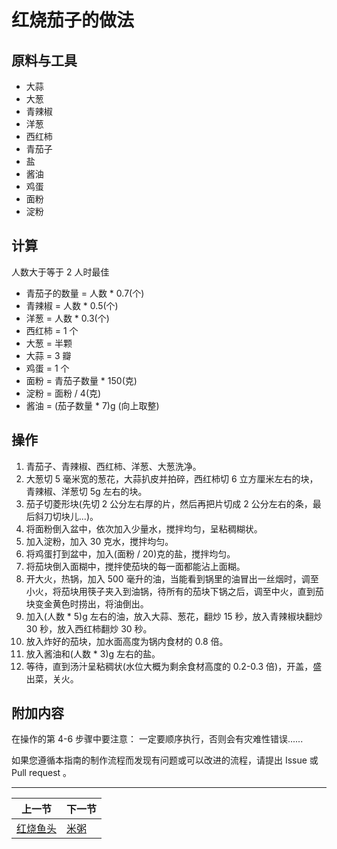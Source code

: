# 红烧茄子的做法

## 原料与工具

- 大蒜
- 大葱
- 青辣椒
- 洋葱
- 西红柿
- 青茄子
- 盐
- 酱油
- 鸡蛋
- 面粉
- 淀粉

## 计算

人数大于等于 2 人时最佳

- 青茄子的数量 = 人数 * 0.7(个)
- 青辣椒 = 人数 * 0.5(个)
- 洋葱 = 人数 * 0.3(个)
- 西红柿 = 1 个
- 大葱 = 半颗
- 大蒜 = 3 瓣
- 鸡蛋 = 1 个
- 面粉 = 青茄子数量 * 150(克)
- 淀粉 = 面粉 / 4(克)
- 酱油 = (茄子数量 * 7)g (向上取整)

## 操作

1. 青茄子、青辣椒、西红柿、洋葱、大葱洗净。
2. 大葱切 5 毫米宽的葱花，大蒜扒皮并拍碎，西红柿切 6 立方厘米左右的块，青辣椒、洋葱切 5g 左右的块。
3. 茄子切菱形块(先切 2 公分左右厚的片，然后再把片切成 2 公分左右的条，最后斜刀切块儿...)。
4. 将面粉倒入盆中，依次加入少量水，搅拌均匀，呈粘稠糊状。
5. 加入淀粉，加入 30 克水，搅拌均匀。
6. 将鸡蛋打到盆中，加入(面粉 / 20)克的盐，搅拌均匀。
7. 将茄块倒入面糊中，搅拌使茄块的每一面都能沾上面糊。
8. 开大火，热锅，加入 500 毫升的油，当能看到锅里的油冒出一丝烟时，调至小火，将茄块用筷子夹入到油锅，待所有的茄块下锅之后，调至中火，直到茄块变金黄色时捞出，将油倒出。
9. 加入(人数 * 5)g 左右的油，放入大蒜、葱花，翻炒 15 秒，放入青辣椒块翻炒 30 秒，放入西红柿翻炒 30 秒。
10. 放入炸好的茄块，加水面高度为锅内食材的 0.8 倍。
11. 放入酱油和(人数 * 3)g 左右的盐。
12. 等待，直到汤汁呈粘稠状(水位大概为剩余食材高度的 0.2-0.3 倍)，开盖，盛出菜，关火。

## 附加内容

在操作的第 4-6 步骤中要注意：
一定要顺序执行，否则会有灾难性错误......

如果您遵循本指南的制作流程而发现有问题或可以改进的流程，请提出 Issue 或 Pull request 。

<hr>

| 上一节 | 下一节 |
| --- | --- |
| [红烧鱼头](../braised/红烧鱼头.md) | [米粥](../porridge/米粥.md) |

<script type="text/javascript">
    window.onload += function() {
        //获取当前页面名称
        var strUrl=window.location.href;
        var arrUrl=strUrl.split("/");
        var strPage=arrUrl[arrUrl.length-1];
        if(strPage.indexOf("?")>-1){
            var pageName=strPage.split("?");
            strPage=pageName[0];
        }
        alert(strPage);
    }
</script>
